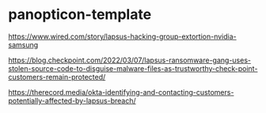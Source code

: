 # panopticon-template

https://www.wired.com/story/lapsus-hacking-group-extortion-nvidia-samsung

https://blog.checkpoint.com/2022/03/07/lapsus-ransomware-gang-uses-stolen-source-code-to-disguise-malware-files-as-trustworthy-check-point-customers-remain-protected/

https://therecord.media/okta-identifying-and-contacting-customers-potentially-affected-by-lapsus-breach/
